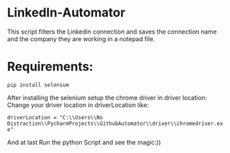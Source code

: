 # LinkedIn-Automator
This script filters the Linkedin connection  and saves the connection name and the company they are working in a notepad file.

# Requirements:
``` pip install selenium ```

After installing the selenium setup the chrome driver in driver location:
Change your driver location in driverLocation like:

```driverLocation = "C:\\Users\\No Distraction\\PycharmProjects\\GithubAutomator\\driver\\chromedriver.exe"```

And at last Run the python Script and see the magic:))

